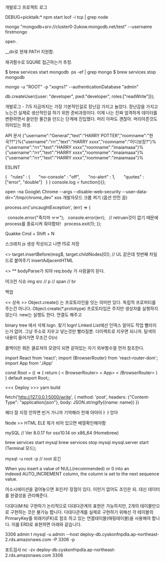 개발로그 프로젝트 로그

DEBUG=picktalk:* npm start
lsof -i tcp | grep node

mongo "mongodb+srv://cluster0-2ukow.mongodb.net/test" --username firstmongo

open .


__dir로 현재 PATH 지원함.


재귀함수로 SQURE 접근하는거 추정.

$ brew services start mongodb
 ps -ef | grep mongo
$ brew services stop mongodb

mongo -u "ROOT" -p "xogns1" --authenticationDatabase "admin"

db.createUser({user: "developer", pwd:"developer", roles:["readWrite"]});



개발로그 -
7/5 지금까지는 가장 기본적인걸로 장난감 가지고 놀았다. 장난감을 가지고 노는건 실제로 생산적인걸 하기 위한 준비과정이다. 이제 나는 진짜 엄격하게 데이터를 변환하면서 쓸만한 물건을 만드는 단계에 진입했다. 머리 아파도 괜찮아. 머리아픈것도 의미있는 희생.




API 문서
{"username":"General","text":"HARRY POTTER","roomname":"한국??"}%{"username":"rrr","text":"HARRY xxxx","roomname":"어디보장?"}%{"username":"rrr","text":"HARRY xxxx","roomname":"imaiamaaa"}%{"username":"rrr","text":"HARRY xxxx","roomname":"imaiamaaa"}%{"username":"rrr","text":"HARRY xxxx","roomname":"imaiamaaa"}%




ESLINT

{
    "rules" : {
        "no-console" : "off",
        "no-alert" : 1,
        "quotes" : ["error", "double"]
    }
}
console.log = function(){};


open -na Google\ Chrome --args --disable-web-security --user-data-dir="/tmp/chrome_dev"
xos 개발자모드 크롭 켜기 (옵션 안전 끔)

process.on('uncaughtException', (err) => {

  console.error("죽지마 ㅠㅠ");
  console.error(err);
 
  // retruen것이 없기 때문에 process를 종료시켜 줘야함돠!
  process.exit(1);
});


Quakke
Cmd + Shift + N

스크래치 js 생성 작성되고 나면 f5로 저장


<<DOM>>
target.insertBefore(msg$, target.childNodes[0]);	// UL 같은데 첫번째 차일드로 붙여주기
insertAdjacentHTML

<<express>> ** bodyParse가 되야 req.body 가 사람꼴이 된다.

어크컨 식슈
img src // p // span // br


백업


<< 상속 >>
Object.create() 는 프로토라인을 잇는 의미만 있다. 독립적 프로퍼티를 주는건 아니다.
Object.create(*.prototype) 프로토타입은 주지만 생성자를 실행하지않는다. new는 실행도 한다. 연결도 해주고

binary tree 에서 삭제 logn. 찾기 logn!
Linked List에선 인덱스 알아도 작업 빨라지는거 없어. 그냥 주소로 지우고 넣는것만 빨라질뿐. 다이렉트로 지우면 되니까. 탐색의 내용이 들어가면 무조건 O(n)

콜백이든 뭐든 클로져의 모양이 되면 같혀있는 자기 외부함수껄 먼저 참조한다.


import React from 'react';
import {BrowserRouter} from 'react-router-dom';
import App from './App'

const Root = () => {
  return (
      < BrowserRouter>
        < App>
          < /BrowserRouter>
) } default export Root;;


<<< Deploy >>>
yarn build

fetch('http://127.0.0.1:5000/write', {
  method: 'post',
  headers: {"Content-Type": "application/json"},
  body: JSON.stringify({name: name})
})

헤더 잘 지정 안하면 빈거 가니까 기억해라 천재 야야아ㅏㅏ앙아

Node >> HTML ELE  뭐가 비어 있으면 배열확인해야함


mySQL  // Ver 8.0.17 for osx10.14 on x86_64 (Homebrew)

brew services start mysql
brew services stop mysql
mysql.server start 		(Terminal 모드);

mysql -u root -p		// root 로긴


When you insert a value of NULL(recommended) or 0 into an indexed AUTO_INCREMENT column, the column is set to the next sequence value.

어소시에이션을 걸어놓으면 포린키! 장점이 있다.  이런거 없어도 조인은 되. 대신 데이터를 완결성을 관리해준다.


다대다(M:N) 구현하기
논리적으로 다대다관계의 표현은 가능하지만, 2개의 테이블만으로 구현하는 것은 불가능 합니다. 다대다관계를 실제로 구현하기 위해선 각 테이블의 PrimaryKey를 외래키(FK)로 참조 하고 있는 연결테이블(매핑테이블)을 사용해야 합니다. 이를 ERD로 표현하면 아래와 같습니다. 


3306 admin t
mysql -u admin --host deploy-db.cyskonfnpdla.ap-northeast-2.rds.amazonaws.com -P 3306 -p

포트검사
nc -zv deploy-db.cyskonfnpdla.ap-northeast-2.rds.amazonaws.com 3306
